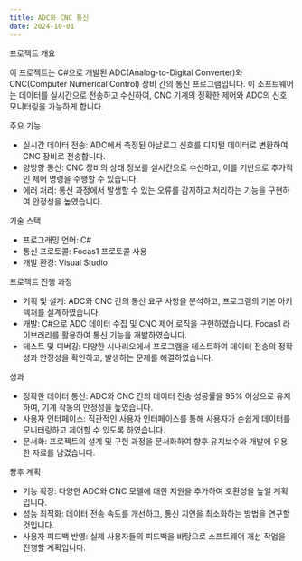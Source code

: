 ```yaml
---
title: ADC와 CNC 통신
date: 2024-10-01
---
```


<div class="text-justify">
프로젝트 개요
</div>

이 프로젝트는 C#으로 개발된 ADC(Analog-to-Digital Converter)와 CNC(Computer Numerical Control) 장비 간의 통신 프로그램입니다. 이 소프트웨어는 데이터를 실시간으로 전송하고 수신하여, CNC 기계의 정확한 제어와 ADC의 신호 모니터링을 가능하게 합니다.


주요 기능

- 실시간 데이터 전송: ADC에서 측정된 아날로그 신호를 디지털 데이터로 변환하여 CNC 장비로 전송합니다.
- 양방향 통신: CNC 장비의 상태 정보를 실시간으로 수신하고, 이를 기반으로 추가적인 제어 명령을 수행할 수 있습니다.
- 에러 처리: 통신 과정에서 발생할 수 있는 오류를 감지하고 처리하는 기능을 구현하여 안정성을 높였습니다.


기술 스택

- 프로그래밍 언어: C#
- 통신 프로토콜: Focas1 프로토콜 사용
- 개발 환경: Visual Studio


프로젝트 진행 과정

- 기획 및 설계: ADC와 CNC 간의 통신 요구 사항을 분석하고, 프로그램의 기본 아키텍처를 설계하였습니다.
- 개발: C#으로 ADC 데이터 수집 및 CNC 제어 로직을 구현하였습니다. Focas1 라이브러리를 활용하여 통신 기능을 개발하였습니다.
- 테스트 및 디버깅: 다양한 시나리오에서 프로그램을 테스트하여 데이터 전송의 정확성과 안정성을 확인하고, 발생하는 문제를 해결하였습니다.


성과

- 정확한 데이터 통신: ADC와 CNC 간의 데이터 전송 성공률을 95% 이상으로 유지하여, 기계 작동의 안정성을 높였습니다.
- 사용자 인터페이스: 직관적인 사용자 인터페이스를 통해 사용자가 손쉽게 데이터를 모니터링하고 제어할 수 있도록 하였습니다.
- 문서화: 프로젝트의 설계 및 구현 과정을 문서화하여 향후 유지보수와 개발에 유용한 자료를 남겼습니다.


향후 계획

- 기능 확장: 다양한 ADC와 CNC 모델에 대한 지원을 추가하여 호환성을 높일 계획입니다.
- 성능 최적화: 데이터 전송 속도를 개선하고, 통신 지연을 최소화하는 방법을 연구할 것입니다.
- 사용자 피드백 반영: 실제 사용자들의 피드백을 바탕으로 소프트웨어 개선 작업을 진행할 계획입니다.